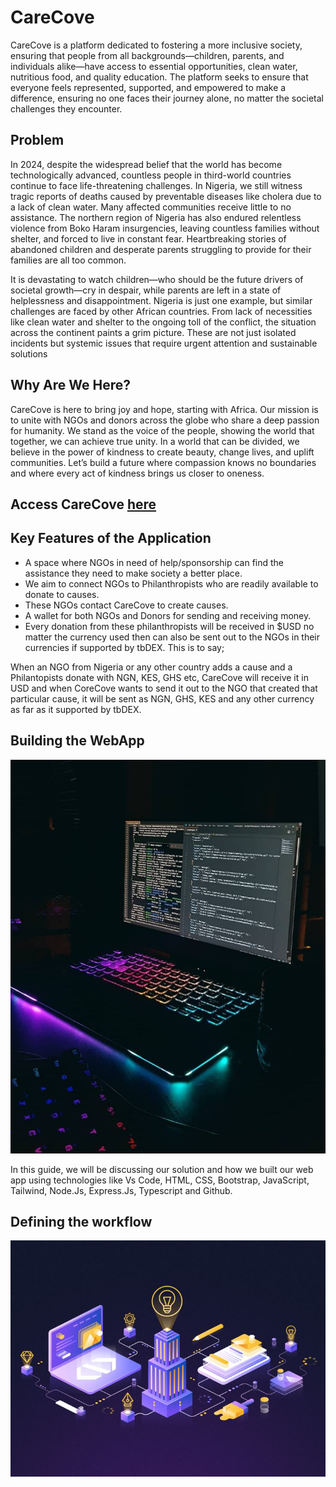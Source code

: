 # CareCove

CareCove is a platform dedicated to fostering a more inclusive society, ensuring that people from all backgrounds—children, 
parents, and individuals alike—have access to essential opportunities, clean water, nutritious food, and quality education.
The platform seeks to ensure that everyone feels represented, supported, and empowered to make a difference, ensuring no one faces their journey alone, no matter the societal challenges they encounter.


## Problem
In 2024, despite the widespread belief that the world has become technologically advanced, countless people in third-world countries 
continue to face life-threatening challenges. In Nigeria, we still witness tragic reports of deaths caused by preventable diseases 
like cholera due to a lack of clean water. Many affected communities receive little to no assistance. 
The northern region of Nigeria has also endured relentless violence from Boko Haram insurgencies, leaving countless families without shelter, 
and forced to live in constant fear. Heartbreaking stories of abandoned children and desperate parents struggling to provide for their families are all too common.

It is devastating to watch children—who should be the future drivers of societal growth—cry in despair, 
while parents are left in a state of helplessness and disappointment. Nigeria is just one example, 
but similar challenges are faced by other African countries. From lack of necessities like clean water and shelter to the ongoing toll of the conflict, 
the situation across the continent paints a grim picture. These are not just isolated incidents but systemic issues that require 
urgent attention and sustainable solutions


## Why Are We Here?
CareCove is here to bring joy and hope, starting with Africa. 
Our mission is to unite with NGOs and donors across the globe who share a deep passion for humanity. 
We stand as the voice of the people, showing the world that together, we can achieve true unity. 
In a world that can be divided, we believe in the power of kindness to create beauty, change lives, and uplift communities. 
Let’s build a future where compassion knows no boundaries and where every act of kindness brings us closer to oneness.


## Access CareCove [here](https://carecove.vercel.app/#/)


## Key Features of the Application
* A space where NGOs in need of help/sponsorship can find the assistance they need to make society a better place.
* We aim to connect NGOs to Philanthropists who are readily available to donate to causes.
* These NGOs contact CareCove to create causes.
* A wallet for both NGOs and Donors for sending and receiving money.
* Every donation from these philanthropists will be received in $USD no matter the currency used then can also be sent out to the NGOs in their currencies if supported by tbDEX. This is to say;

When an NGO from Nigeria or any other country adds a cause and a Philantopists donate with NGN, KES, GHS etc, CareCove will receive it in USD and when CoreCove wants to send it out to the NGO that created that particular cause, it will be sent as NGN, GHS, KES and any other currency as far as it supported by tbDEX.

## Building the WebApp
![Building the WebApp](./images/Images2.jpg)

In this guide, we will be discussing our solution and how we built 
our web app using technologies like Vs Code, HTML, CSS, Bootstrap, JavaScript, Tailwind, Node.Js, Express.Js, Typescript and Github.

## Defining the workflow
![Defining the workflow](./images/Images1.jpg)
  

